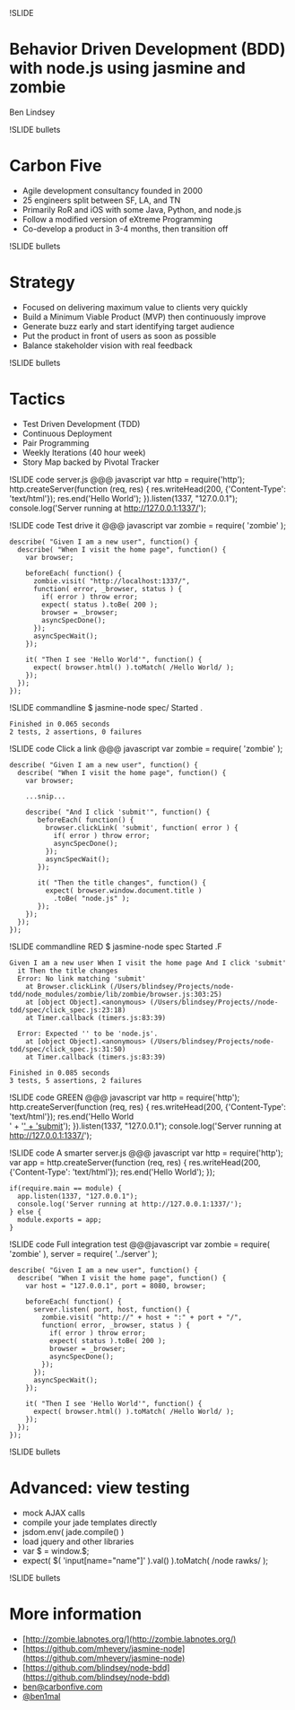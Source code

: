 !SLIDE
# Behavior Driven Development (BDD) with node.js using jasmine and zombie #
Ben Lindsey

!SLIDE bullets
# Carbon Five #

* Agile development consultancy founded in 2000
* 25 engineers split between SF, LA, and TN
* Primarily RoR and iOS with some Java, Python, and node.js
* Follow a modified version of eXtreme Programming
* Co-develop a product in 3-4 months, then transition off

!SLIDE bullets
# Strategy #

* Focused on delivering maximum value to clients very quickly
* Build a Minimum Viable Product (MVP) then continuously improve
* Generate buzz early and start identifying target audience
* Put the product in front of users as soon as possible
* Balance stakeholder vision with real feedback

!SLIDE bullets
# Tactics #

* Test Driven Development (TDD)
* Continuous Deployment
* Pair Programming
* Weekly Iterations (40 hour week)
* Story Map backed by Pivotal Tracker

!SLIDE code
server.js
	@@@ javascript
	var http = require('http');
	http.createServer(function (req, res) {
  	  res.writeHead(200, {'Content-Type': 'text/html'});
  	  res.end('<html><body>Hello World</body></html>');
	}).listen(1337, "127.0.0.1");
	console.log('Server running at http://127.0.0.1:1337/');

!SLIDE code
Test drive it
	@@@ javascript
	var zombie = require( 'zombie' );

	describe( "Given I am a new user", function() {
	  describe( "When I visit the home page", function() {
	    var browser;

	    beforeEach( function() {
	      zombie.visit( "http://localhost:1337/",
	      function( error, _browser, status ) {
	        if( error ) throw error;
	        expect( status ).toBe( 200 );
	        browser = _browser;
	        asyncSpecDone();
	      });
	      asyncSpecWait();
	    });

	    it( "Then I see 'Hello World'", function() {
	      expect( browser.html() ).toMatch( /Hello World/ );
	    });
	  });
	});

!SLIDE commandline
	$ jasmine-node spec/
	Started
	.

	Finished in 0.065 seconds
	2 tests, 2 assertions, 0 failures

!SLIDE code
Click a link
	@@@ javascript
	var zombie = require( 'zombie' );

	describe( "Given I am a new user", function() {
	  describe( "When I visit the home page", function() {
	    var browser;

	    ...snip...

	    describe( "And I click 'submit'", function() {
	       beforeEach( function() {
	         browser.clickLink( 'submit', function( error ) {
	           if( error ) throw error;
	           asyncSpecDone();
	         });
	         asyncSpecWait();
	       });

	       it( "Then the title changes", function() {
	         expect( browser.window.document.title )
	           .toBe( "node.js" );
	       });
	    });
	  });
	});

!SLIDE commandline
RED
	$ jasmine-node spec
	Started
	.F

	Given I am a new user When I visit the home page And I click 'submit'
	  it Then the title changes
	  Error: No link matching 'submit'
	    at Browser.clickLink (/Users/blindsey/Projects/node-tdd/node_modules/zombie/lib/zombie/browser.js:303:25)
	    at [object Object].<anonymous> (/Users/blindsey/Projects//node-tdd/spec/click_spec.js:23:18)
	    at Timer.callback (timers.js:83:39)

	  Error: Expected '' to be 'node.js'.
	    at [object Object].<anonymous> (/Users/blindsey/Projects/node-tdd/spec/click_spec.js:31:50)
	    at Timer.callback (timers.js:83:39)

	Finished in 0.085 seconds
	3 tests, 5 assertions, 2 failures

!SLIDE code
GREEN
	@@@ javascript
	var http = require('http');
	http.createServer(function (req, res) {
  	  res.writeHead(200, {'Content-Type': 'text/html'});
  	  res.end('<html><body>Hello World<br/>' +
	    '<a href="#" onclick="document.title=\'node.js\';">' + 
	    'submit</a></body></html>');
	}).listen(1337, "127.0.0.1");
	console.log('Server running at http://127.0.0.1:1337/');

!SLIDE code
A smarter server.js
	@@@ javascript
	var http = require('http');
	var app = http.createServer(function (req, res) {
	  res.writeHead(200, {'Content-Type': 'text/html'});
	  res.end('<html><body>Hello World</body></html>');
	});

	if(require.main == module) {
	  app.listen(1337, "127.0.0.1");
	  console.log('Server running at http://127.0.0.1:1337/');
	} else {
	  module.exports = app;
	}

!SLIDE code
Full integration test
	@@@javascript
	var zombie = require( 'zombie' ),
	    server = require( '../server' );

	describe( "Given I am a new user", function() {
	  describe( "When I visit the home page", function() {
	    var host = "127.0.0.1", port = 8080, browser;

	    beforeEach( function() {
	      server.listen( port, host, function() {
	        zombie.visit( "http://" + host + ":" + port + "/",
	        function( error, _browser, status ) {
	          if( error ) throw error;
	          expect( status ).toBe( 200 );
	          browser = _browser;
	          asyncSpecDone();
	        });
	      });
	      asyncSpecWait();
	    });

	    it( "Then I see 'Hello World'", function() {
	      expect( browser.html() ).toMatch( /Hello World/ );
	    });
	  });
	});

!SLIDE bullets
# Advanced: view testing #

* mock AJAX calls
* compile your jade templates directly
* jsdom.env( jade.compile() )
* load jquery and other libraries
* var $ = window.$;
* expect( $( 'input[name="name"]' ).val() ).toMatch( /node rawks/ );

!SLIDE bullets
# More information #
* [http://zombie.labnotes.org/](http://zombie.labnotes.org/)
* [https://github.com/mhevery/jasmine-node](https://github.com/mhevery/jasmine-node)
* [https://github.com/blindsey/node-bdd](https://github.com/blindsey/node-bdd)
* [ben@carbonfive.com](mailto:ben@carbonfive.com)
* [@ben1mal](http://www.twitter.com/@ben1mal)
